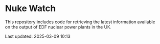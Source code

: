 # Nuke Watch

This repository includes code for retrieving the latest information available on the output of EDF nuclear power plants in the UK.

Last updated: 2025-03-09 10:13